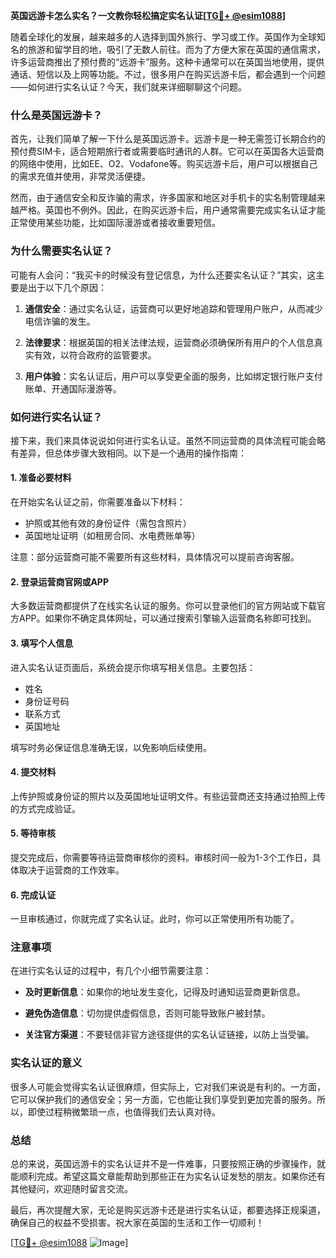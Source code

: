 **英国远游卡怎么实名？一文教你轻松搞定实名认证[[TG💪+ @esim1088](https://t.me/s/esim1088)]**

随着全球化的发展，越来越多的人选择到国外旅行、学习或工作。英国作为全球知名的旅游和留学目的地，吸引了无数人前往。而为了方便大家在英国的通信需求，许多运营商推出了预付费的“远游卡”服务。这种卡通常可以在英国当地使用，提供通话、短信以及上网等功能。不过，很多用户在购买远游卡后，都会遇到一个问题——如何进行实名认证？今天，我们就来详细聊聊这个问题。

### **什么是英国远游卡？**

首先，让我们简单了解一下什么是英国远游卡。远游卡是一种无需签订长期合约的预付费SIM卡，适合短期旅行者或需要临时通讯的人群。它可以在英国各大运营商的网络中使用，比如EE、O2、Vodafone等。购买远游卡后，用户可以根据自己的需求充值并使用，非常灵活便捷。

然而，由于通信安全和反诈骗的需求，许多国家和地区对手机卡的实名制管理越来越严格。英国也不例外。因此，在购买远游卡后，用户通常需要完成实名认证才能正常使用某些功能，比如国际漫游或者接收重要短信。

### **为什么需要实名认证？**

可能有人会问：“我买卡的时候没有登记信息，为什么还要实名认证？”其实，这主要是出于以下几个原因：

1. **通信安全**：通过实名认证，运营商可以更好地追踪和管理用户账户，从而减少电信诈骗的发生。
   
2. **法律要求**：根据英国的相关法律法规，运营商必须确保所有用户的个人信息真实有效，以符合政府的监管要求。

3. **用户体验**：实名认证后，用户可以享受更全面的服务，比如绑定银行账户支付账单、开通国际漫游等。

### **如何进行实名认证？**

接下来，我们来具体说说如何进行实名认证。虽然不同运营商的具体流程可能会略有差异，但总体步骤大致相同。以下是一个通用的操作指南：

#### **1. 准备必要材料**
在开始实名认证之前，你需要准备以下材料：
- 护照或其他有效的身份证件（需包含照片）
- 英国地址证明（如租房合同、水电费账单等）

注意：部分运营商可能不需要所有这些材料，具体情况可以提前咨询客服。

#### **2. 登录运营商官网或APP**
大多数运营商都提供了在线实名认证的服务。你可以登录他们的官方网站或下载官方APP。如果你不确定具体网址，可以通过搜索引擎输入运营商名称即可找到。

#### **3. 填写个人信息**
进入实名认证页面后，系统会提示你填写相关信息。主要包括：
- 姓名
- 身份证号码
- 联系方式
- 英国地址

填写时务必保证信息准确无误，以免影响后续使用。

#### **4. 提交材料**
上传护照或身份证的照片以及英国地址证明文件。有些运营商还支持通过拍照上传的方式完成验证。

#### **5. 等待审核**
提交完成后，你需要等待运营商审核你的资料。审核时间一般为1-3个工作日，具体取决于运营商的工作效率。

#### **6. 完成认证**
一旦审核通过，你就完成了实名认证。此时，你可以正常使用所有功能了。

### **注意事项**

在进行实名认证的过程中，有几个小细节需要注意：

- **及时更新信息**：如果你的地址发生变化，记得及时通知运营商更新信息。
  
- **避免伪造信息**：切勿提供虚假信息，否则可能导致账户被封禁。

- **关注官方渠道**：不要轻信非官方途径提供的实名认证链接，以防上当受骗。

### **实名认证的意义**

很多人可能会觉得实名认证很麻烦，但实际上，它对我们来说是有利的。一方面，它可以保护我们的通信安全；另一方面，它也能让我们享受到更加完善的服务。所以，即使过程稍微繁琐一点，也值得我们去认真对待。

### **总结**

总的来说，英国远游卡的实名认证并不是一件难事，只要按照正确的步骤操作，就能顺利完成。希望这篇文章能帮助到那些正在为实名认证发愁的朋友。如果你还有其他疑问，欢迎随时留言交流。

最后，再次提醒大家，无论是购买远游卡还是进行实名认证，都要选择正规渠道，确保自己的权益不受损害。祝大家在英国的生活和工作一切顺利！

[[TG💪+ @esim1088](https://t.me/s/esim1088) ![Image](https://i.postimg.cc/4NQfJmqS/Snipaste-2025-05-13-00-14-12.png)]